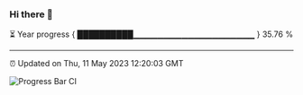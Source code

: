 ### Hi there 👋

⏳ Year progress { ██████████▁▁▁▁▁▁▁▁▁▁▁▁▁▁▁▁▁▁▁▁ } 35.76 %

---

⏰ Updated on Thu, 11 May 2023 12:20:03 GMT

![Progress Bar CI](https://github.com/liununu/liununu/workflows/Progress%20Bar%20CI/badge.svg)
